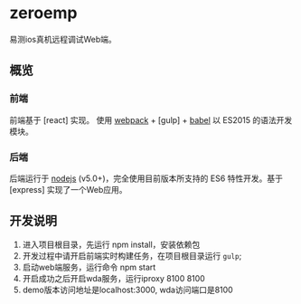 # zeroemp
易测ios真机远程调试Web端。

## 概览
### 前端
前端基于 [react] 实现。
使用 [webpack] + [gulp] + [babel] 以 ES2015 的语法开发模块。
### 后端
后端运行于 [nodejs] (v5.0+)，完全使用目前版本所支持的 ES6 特性开发。基于 [express] 实现了一个Web应用。


## 开发说明
1. 进入项目根目录，先运行 npm install，安装依赖包
2. 开发过程中请开启前端实时构建任务，在项目根目录运行 `gulp`;
3. 启动web端服务，运行命令 npm start
4. 开启成功之后开启wda服务，运行iproxy 8100 8100 
5. demo版本访问地址是localhost:3000, wda访问端口是8100

[nodejs]: https://nodejs.org/en/
[webpack]: http://webpack.github.io/
[babel]: https://babeljs.io/
